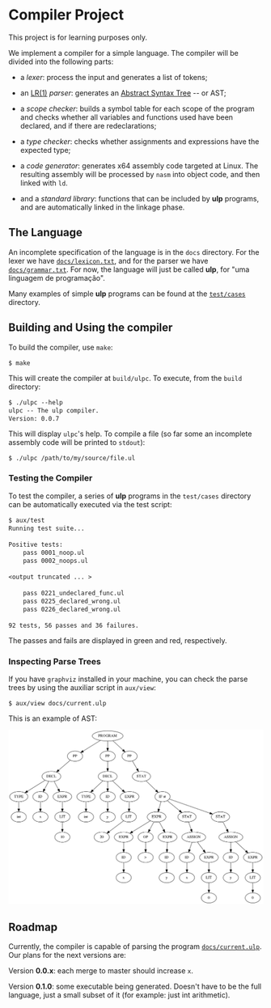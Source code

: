 # Compiler Project

This project is for learning purposes only.

We implement a compiler for a simple language. The compiler will be divided
into the following parts:

* a *lexer*: process the input and generates a list of tokens; 

* an [LR(1)](https://en.wikipedia.org/wiki/LR_parser) *parser*: generates an 
[Abstract Syntax Tree](https://en.wikipedia.org/wiki/Abstract_syntax_tree)
-- or AST;

* a *scope checker*: builds a symbol table for each scope of the program
and checks whether all variables and functions used have been declared, and
if there are redeclarations;

* a *type checker*: checks whether assignments and expressions have the
expected type;

* a *code generator*: generates x64 assembly code targeted at
Linux. The resulting assembly will be processed by `nasm` into object 
code, and then linked with `ld`.

* and a *standard library*: functions that can be included by **ulp** programs,
and are automatically linked in the linkage phase.

## The Language

An incomplete specification of the language is in the `docs`
directory. For the lexer we have [`docs/lexicon.txt`](docs/lexicon.txt), and
for the parser we have [`docs/grammar.txt`](docs/grammar.txt). For now,
the language will just be called **ulp**, for "uma linguagem de programação".

Many examples of simple **ulp** programs can be found at the 
[`test/cases`](test/cases) directory.

## Building and Using the compiler

To build the compiler, use `make`:

    $ make

This will create the compiler at `build/ulpc`. To execute, from the `build`
directory:

    $ ./ulpc --help
    ulpc -- The ulp compiler.
    Version: 0.0.7

This will display `ulpc`'s help. To compile a file (so far some an incomplete
assembly code will be printed to `stdout`):

    $ ./ulpc /path/to/my/source/file.ul

### Testing the Compiler

To test the compiler, a series of **ulp** programs in the `test/cases` 
directory can be automatically executed via the test script:

    $ aux/test
    Running test suite...

    Positive tests:
	    pass 0001_noop.ul
	    pass 0002_noops.ul

    <output truncated ... >

    	pass 0221_undeclared_func.ul
	    pass 0225_declared_wrong.ul
	    pass 0226_declared_wrong.ul

    92 tests, 56 passes and 36 failures.

The passes and fails are displayed in green and red, respectively.

### Inspecting Parse Trees

If you have `graphviz` installed in your machine, you can check the 
parse trees by using the auxiliar script in `aux/view`:

    $ aux/view docs/current.ulp

This is an example of AST:

![AST](docs/ast.png)

## Roadmap

Currently, the compiler is capable of parsing the program
[`docs/current.ulp`](docs/current.ulp). Our plans for the next versions are:

Version **0.0.x**: each merge to master should increase `x`.

Version **0.1.0**: some executable being generated. Doesn't have to be the
full language, just a small subset of it (for example: just int arithmetic).


